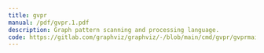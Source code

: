 ```yaml
---
title: gvpr
manual: /pdf/gvpr.1.pdf
description: Graph pattern scanning and processing language.
code: https://gitlab.com/graphviz/graphviz/-/blob/main/cmd/gvpr/gvprmain.c
---
```

